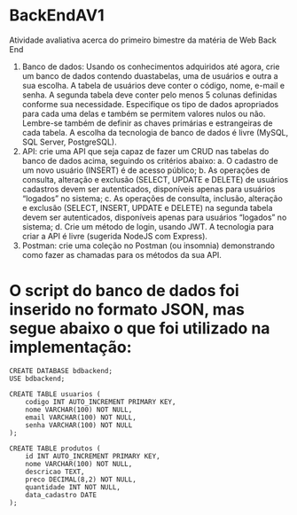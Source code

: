 # BackEndAV1
Atividade avaliativa acerca do primeiro bimestre da matéria de  Web Back End
1. Banco de dados: Usando os conhecimentos adquiridos até agora, crie um banco de dados
contendo duastabelas, uma de usuários e outra a sua escolha. A tabela de usuários deve conter
o código, nome, e-mail e senha. A segunda tabela deve conter pelo menos 5 colunas definidas
conforme sua necessidade. Especifique os tipo de dados apropriados para cada uma delas e
também se permitem valores nulos ou não. Lembre-se também de definir as chaves primárias
e estrangeiras de cada tabela. A escolha da tecnologia de banco de dados é livre (MySQL, SQL
Server, PostgreSQL).
2. API: crie uma API que seja capaz de fazer um CRUD nas tabelas do banco de dados acima,
seguindo os critérios abaixo:
a. O cadastro de um novo usuário (INSERT) é de acesso público;
b. As operações de consulta, alteração e exclusão (SELECT, UPDATE e DELETE) de
usuários cadastros devem ser autenticados, disponíveis apenas para usuários
“logados” no sistema;
c. As operações de consulta, inclusão, alteração e exclusão (SELECT, INSERT, UPDATE e
DELETE) na segunda tabela devem ser autenticados, disponíveis apenas para usuários
“logados” no sistema;
d. Crie um método de login, usando JWT.
A tecnologia para criar a API é livre (sugerida NodeJS com Express).
3. Postman: crie uma coleção no Postman (ou insomnia) demonstrando como fazer as chamadas
para os métodos da sua API.
# O script do banco de dados foi inserido no formato JSON, mas segue abaixo o que foi utilizado na implementação:
```
CREATE DATABASE bdbackend;
USE bdbackend;

CREATE TABLE usuarios (
    codigo INT AUTO_INCREMENT PRIMARY KEY,
    nome VARCHAR(100) NOT NULL,
    email VARCHAR(100) NOT NULL,
    senha VARCHAR(100) NOT NULL
);

CREATE TABLE produtos (
    id INT AUTO_INCREMENT PRIMARY KEY,
    nome VARCHAR(100) NOT NULL,
    descricao TEXT,
    preco DECIMAL(8,2) NOT NULL,
    quantidade INT NOT NULL,
    data_cadastro DATE
);
````

